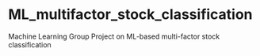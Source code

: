 # ML_multifactor_stock_classification
Machine Learning Group Project on ML-based multi-factor stock classification

